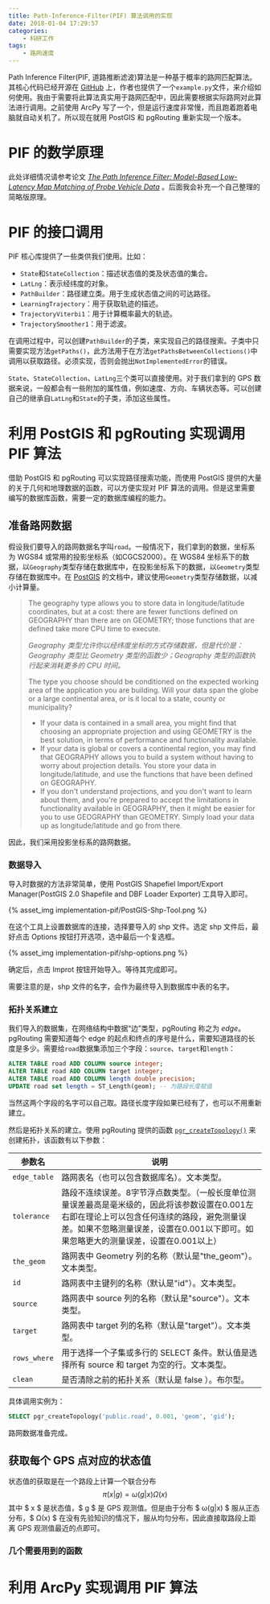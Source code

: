 ```yaml
---
title: Path-Inference-Filter(PIF) 算法调用的实现
date: 2018-01-04 17:29:57
categories:
    - 科研工作
tags:
    - 路网速度
---
```

Path Inference Filter(PIF, 道路推断滤波)算法是一种基于概率的路网匹配算法。其核心代码已经开源在 [GitHub][PIF-GitHub] 上，作者也提供了一个`example.py`文件，来介绍如何使用。我由于需要将此算法真实用于路网匹配中，因此需要根据实际路网对此算法进行调用。之前使用 ArcPy 写了一个，但是运行速度非常慢，而且跑着跑着电脑就自动关机了。所以现在就用 PostGIS 和 pgRouting 重新实现一个版本。
<!-- more -->
# PIF 的数学原理

此处详细情况请参考论文 *[The Path Inference Filter: Model-Based Low-Latency Map Matching of Probe Vehicle Data][PIF-Paper]* 。后面我会补充一个自己整理的简略版原理。

# PIF 的接口调用

PIF 核心库提供了一些类供我们使用。比如：

- `State`和`StateCollection`：描述状态值的类及状态值的集合。
- `LatLng`：表示经纬度的对象。
- `PathBuilder`：路径建立类。用于生成状态值之间的可达路径。
- `LearningTrajectory`：用于获取轨迹的描述。
- `TrajectoryViterbi1`：用于计算概率最大的轨迹。
- `TrajectorySmoother1`：用于滤波。

在调用过程中，可以创建`PathBuilder`的子类，来实现自己的路径搜索。子类中只需要实现方法`getPaths()`，此方法用于在方法`getPathsBetweenCollections()`中调用以获取路径。必须实现，否则会抛出`NotImplementedError`的错误。

`State`、`StateCollection`、`LatLng`三个类可以直接使用。对于我们拿到的 GPS 数据来说，一般都会有一些附加的属性值，例如速度、方向、车辆状态等。可以创建自己的继承自`LatLng`和`State`的子类，添加这些属性。

# 利用 PostGIS 和 pgRouting 实现调用 PIF 算法

借助 PostGIS 和 pgRouting 可以实现路径搜索功能，而使用 PostGIS 提供的大量的关于几何和地理数据的函数，可以方便实现对 PIF 算法的调用。但是这里需要编写的数据库函数，需要一定的数据库编程的能力。

## 准备路网数据

假设我们要导入的路网数据名字叫`road`。一般情况下，我们拿到的数据，坐标系为 WGS84 或常用的投影坐标系（如CGCS2000）。在 WGS84 坐标系下的数据，以`Geography`类型存储在数据库中，在投影坐标系下的数据，以`Geometry`类型存储在数据库中。在 [PostGIS][PostIGS-Doc] 的文档中，建议使用`Geometry`类型存储数据，以减小计算量。

> The geography type allows you to store data in longitude/latitude coordinates, but at a cost: there are fewer functions defined on GEOGRAPHY than there are on GEOMETRY; those functions that are defined take more CPU time to execute. 
> 
> *Geography 类型允许你以经纬度坐标的方式存储数据，但是代价是：Geography 类型比 Geometry 类型的函数少；Geography 类型的函数执行起来消耗更多的 CPU 时间。*
>
> The type you choose should be conditioned on the expected working area of the application you are building. Will your data span the globe or a large continental area, or is it local to a state, county or municipality?
> 
> - If your data is contained in a small area, you might find that choosing an appropriate projection and using GEOMETRY is the best solution, in terms of performance and functionality available.
> - If your data is global or covers a continental region, you may find that GEOGRAPHY allows you to build a system without having to worry about projection details. You store your data in longitude/latitude, and use the functions that have been defined on GEOGRAPHY.
> - If you don't understand projections, and you don't want to learn about them, and you're prepared to accept the limitations in functionality available in GEOGRAPHY, then it might be easier for you to use GEOGRAPHY than GEOMETRY. Simply load your data up as longitude/latitude and go from there.

因此，我们采用投影坐标系的路网数据。

### 数据导入

导入时数据的方法非常简单，使用 PostGIS Shapefiel Import/Export Manager(PostGIS 2.0 Shapefile and DBF Loader Exporter) 工具导入即可。

{% asset_img implementation-pif/PostGIS-Shp-Tool.png %}

在这个工具上设置数据库的连接，选择要导入的 shp 文件。选定 shp 文件后，最好点击 Options 按钮打开选项，选中最后一个复选框。

{% asset_img implementation-pif/shp-options.png %}

确定后，点击 Improt 按钮开始导入。等待其完成即可。

需要注意的是，shp 文件的名字，会作为最终导入到数据库中表的名字。

### 拓扑关系建立

我们导入的数据集，在网络结构中数据“边”类型，pgRouting 称之为 *edge*。pgRouting 需要知道每个 edge 的起点和终点的序号是什么，需要知道路径的长度是多少。需要给`road`数据集添加三个字段：`source`、`target`和`length`：

``` SQL
ALTER TABLE road ADD COLUMN source integer;
ALTER TABLE road ADD COLUMN target integer;
ALTER TABLE road ADD COLUMN length double precision;
UPDATE road set length = ST_Length(geom); -- 为路段长度赋值
```

当然这两个字段的名字可以自己取。路径长度字段如果已经有了，也可以不用重新建立。

然后是拓扑关系的建立。使用 pgRouting 提供的函数 [`pgr_createTopology()`][create-topology-ref] 来创建拓扑，该函数有以下参数：

参数名|说明
------|---
`edge_table` | 路网表名（也可以包含数据库名）。文本类型。
`tolerance` | 路段不连续误差。8字节浮点数类型。（一般长度单位测量误差最高是毫米级的，因此将该参数设置在0.001左右即在理论上可以包含任何连续的路段，避免测量误差。如果不忽略测量误差，设置在0.001以下即可。如果忽略更大的测量误差，设置在0.001以上）
`the_geom` | 路网表中 Geometry 列的名称（默认是"the_geom"）。文本类型。
`id` | 路网表中主键列的名称（默认是"id"）。文本类型。
`source` | 路网表中 source 列的名称（默认是"source"）。文本类型。
`target` | 路网表中 target 列的名称（默认是"target"）。文本类型。
`rows_where` | 用于选择一个子集或多行的 SELECT 条件。默认值是选择所有 source 和 target 为空的行。文本类型。
`clean` | 是否清除之前的拓扑关系（默认是 false ）。布尔型。

具体调用实例为：

``` SQL
SELECT pgr_createTopology('public.road', 0.001, 'geom', 'gid');
```

路网数据准备完成。

## 获取每个 GPS 点对应的状态值

状态值的获取是在一个路段上计算一个联合分布 $$ π(x|g) = ω(g|x)Ω(x) $$ 其中 $ x $ 是状态值，$ g $ 是 GPS 观测值。但是由于分布 $ ω(g|x) $ 服从正态分布，$ Ω(x) $ 在没有先验知识的情况下，服从均匀分布，因此直接取路段上距离 GPS 观测值最近的点即可。

### 几个需要用到的函数

# 利用 ArcPy 实现调用 PIF 算法



[PostIGS-Doc]: http://postgis.net/docs/manual-2.4/using_postgis_dbmanagement.html#PostGIS_Geography
[PIF-Paper]: http://bayen.eecs.berkeley.edu/sites/default/files/journals/The_Path_Inference_Filter.pdf
[PIF-github]: https://github.com/tjhunter/Path-Inference-Filter
[create-topology-ref]: http://docs.pgrouting.org/2.4/en/pgr_createTopology.html#pgr-createtopology